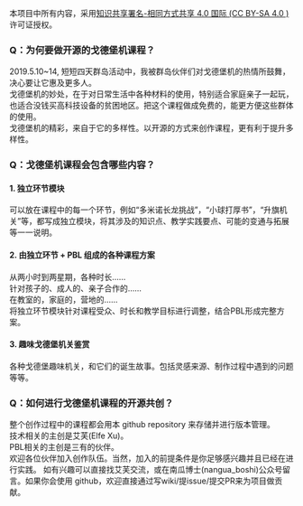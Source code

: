 本项目中所有内容，采用[知识共享署名-相同方式共享 4.0 国际 (CC BY-SA 4.0 ) ](https://creativecommons.org/licenses/by-sa/4.0/deed.zh)许可证授权。

### Q：为何要做开源的戈德堡机课程？
2019.5.10~14, 短短四天群岛活动中，我被群岛伙伴们对戈德堡机的热情所鼓舞，决心要让它惠及更多人。  
戈德堡机的妙处，在于对日常生活中各种材料的使用，特别适合家庭亲子一起玩，也适合没钱买高科技设备的贫困地区。把这个课程做成免费的，能更方便这些群体的使用。  
戈德堡机的精彩，来自于它的多样性。以开源的方式来创作课程，更有利于提升多样性。

### Q：戈德堡机课程会包含哪些内容？
#### 1. 独立环节模块
可以放在课程中的每一个环节，例如“多米诺长龙挑战”，“小球打厚书”，“升旗机关”等，都写成独立模块，将其涉及的知识点、教学实践要点、可能的变通与拓展等一一说明。

#### 2. 由独立环节 + PBL 组成的各种课程方案
从两小时到两星期，各种时长……  
针对孩子的、成人的、亲子合作的……  
在教室的，家庭的，营地的……  
将独立环节模块针对课程受众、时长和教学目标进行调整，结合PBL形成完整方案。  

#### 3. 趣味戈德堡机关鉴赏
各种戈德堡趣味机关，和它们的诞生故事。包括灵感来源、制作过程中遇到的问题等等。

### Q：如何进行戈德堡机课程的开源共创？
整个创作过程中的课程都会用本 github repository 来存储并进行版本管理。  
技术相关的主创是艾芙(Elfe Xu)。  
PBL相关的主创是三有的伙伴。  
欢迎各位伙伴加入创作队伍。当然，加入的前提条件是你足够感兴趣并且已经在进行实践。
如有兴趣可以直接找艾芙交流，或在南瓜博士(nangua_boshi)公众号留言。如果你会使用 github，欢迎直接通过写wiki/提issue/提交PR来为项目做贡献。  

